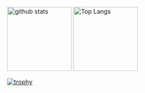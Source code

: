 <p align=left> 
  <img alt="github stats" height="150px" src="https://github-readme-stats.vercel.app/api?username=funayamateppei&theme=onedark&show_icons=true" />
  <img alt="Top Langs" height="150px" src="https://github-readme-stats.vercel.app/api/top-langs/?username=funayamateppei&layout=compact&show_icons=true&theme=onedark" />
</p>

[![trophy](https://github-profile-trophy.vercel.app/?username=funayamateppei&theme=onedark&column=7)](https://github.com/ryo-ma/github-profile-trophy)
